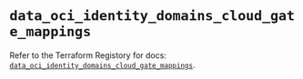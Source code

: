 # `data_oci_identity_domains_cloud_gate_mappings`

Refer to the Terraform Registory for docs: [`data_oci_identity_domains_cloud_gate_mappings`](https://registry.terraform.io/providers/oracle/oci/6.18.0/docs/data-sources/identity_domains_cloud_gate_mappings).
